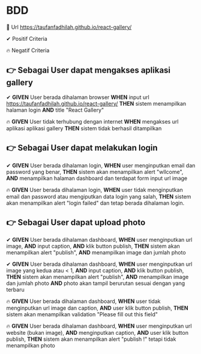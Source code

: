 # BDD
🍱 Url https://taufanfadhilah.github.io/react-gallery/

✔ Positif Criteria

🔥 Negatif Criteria

## 👉 Sebagai User dapat mengakses aplikasi gallery
✔ **GIVEN** User berada dihalaman browser
**WHEN** input url https://taufanfadhilah.github.io/react-gallery/
**THEN** sistem menampilkan halaman login **AND**
title "React Gallery"

🔥 **GIVEN** User tidak terhubung dengan internet
**WHEN** mengakses url aplikasi aplikasi gallery
**THEN** sistem tidak berhasil ditampilkan

## 👉 Sebagai User dapat melakukan login
✔ **GIVEN** User berada dihalaman login,
**WHEN** user menginputkan email dan password yang benar,
**THEN** sistem akan menampilkan alert "wllcome", 
**AND** menampilkan halaman dashboard dan terdapat form input url image

🔥 **GIVEN** User berada dihalaman login,
**WHEN** user tidak menginputkan email dan password atau mengiputkan data login yang salah,
**THEN** sistem akan menampilkan alert "login failed" dan tetap berada dihalaman login.

## 👉 Sebagai User dapat upload photo
✔ **GIVEN** User berada dihalaman dashboard,
**WHEN** user menginputkan url image, 
**AND** input caption,
**AND** klik button publish,
**THEN** sistem akan menampilkan alert "publish", 
**AND** menampilkan image dan jumlah photo

✔ **GIVEN** User berada dihalaman dashboard,
**WHEN** user menginputkan url image yang kedua atau < 1, 
**AND** input caption,
**AND** klik button publish,
**THEN** sistem akan menampilkan alert "publish", 
**AND** menampilkan image dan jumlah photo
**AND** photo akan tampil berurutan sesuai dengan yang terbaru

🔥 **GIVEN** User berada dihalaman dashboard,
**WHEN** user tidak menginputkan url image dan caption,
**AND** user klik button publish,
**THEN** sistem akan menampilkan validation "Please fill out this field"

🔥 **GIVEN** User berada dihalaman dashboard,
**WHEN** user menginputkan url website (bukan image),
**AND** menginputkan caption,
**AND** user klik button publish,
**THEN** sistem akan menampilkan alert "publish !" tetapi tidak menampilkan photo
